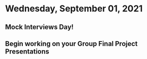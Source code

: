 # Wednesday, September 01, 2021

## Mock Interviews Day!

## Begin working on your Group Final Project Presentations

